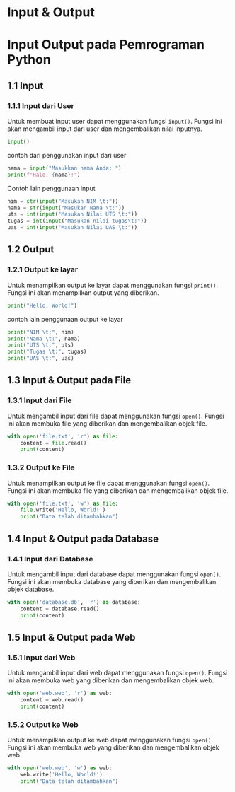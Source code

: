 <h1> Input & Output </h1>

# Input Output pada Pemrograman Python

## 1.1 Input

### 1.1.1 Input dari User

Untuk membuat input user dapat menggunakan fungsi `input()`. Fungsi ini akan mengambil input dari user dan mengembalikan nilai inputnya.

```python
input()
```

contoh dari penggunakan input dari user

```python
nama = input("Masukkan nama Anda: ")
print(f"Halo, {nama}!")
```

Contoh lain penggunaan input 

```python
nim = str(input("Masukan NIM \t:"))
nama = str(input("Masukan Nama \t:"))
uts = int(input("Masukan Nilai UTS \t:"))
tugas = int(input("Masukan nilai tugas\t:"))
uas = int(input("Masukan Nilai UAS \t:"))
```
## 1.2 Output

### 1.2.1 Output ke layar

Untuk menampilkan output ke layar dapat menggunakan fungsi `print()`. Fungsi ini akan menampilkan output yang diberikan.

```python
print("Hello, World!")
```

contoh lain penggunaan output ke layar

```python
print("NIM \t:", nim)
print("Nama \t:", nama)
print("UTS \t:", uts)
print("Tugas \t:", tugas)
print("UAS \t:", uas)
```
## 1.3 Input & Output pada File

### 1.3.1 Input dari File

Untuk mengambil input dari file dapat menggunakan fungsi `open()`. Fungsi ini akan membuka file yang diberikan dan mengembalikan objek file.

```python
with open('file.txt', 'r') as file:
    content = file.read()
    print(content)
```

### 1.3.2 Output ke File

Untuk menampilkan output ke file dapat menggunakan fungsi `open()`. Fungsi ini akan membuka file yang diberikan dan mengembalikan objek file.

```python
with open('file.txt', 'w') as file:
    file.write('Hello, World!')
    print("Data telah ditambahkan")
```

## 1.4 Input & Output pada Database

### 1.4.1 Input dari Database

Untuk mengambil input dari database dapat menggunakan fungsi `open()`. Fungsi ini akan membuka database yang diberikan dan mengembalikan objek database.

```python
with open('database.db', 'r') as database:
    content = database.read()
    print(content)
```

## 1.5 Input & Output pada Web

### 1.5.1 Input dari Web

Untuk mengambil input dari web dapat menggunakan fungsi `open()`. Fungsi ini akan membuka web yang diberikan dan mengembalikan objek web.

```python
with open('web.web', 'r') as web:
    content = web.read()
    print(content)
```

### 1.5.2 Output ke Web

Untuk menampilkan output ke web dapat menggunakan fungsi `open()`. Fungsi ini akan membuka web yang diberikan dan mengembalikan objek web.

```python
with open('web.web', 'w') as web:
    web.write('Hello, World!')
    print("Data telah ditambahkan")
```

